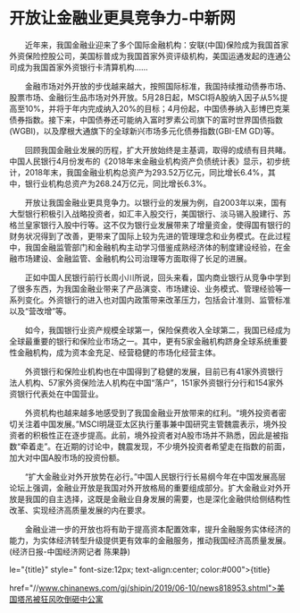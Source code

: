 # 开放让金融业更具竞争力-中新网

　　近年来，我国金融业迎来了多个国际金融机构：安联(中国)保险成为我国首家外资保险控股公司，美国标普成为我国首家外资评级机构，美国运通发起的连通公司成为我国首家外资银行卡清算机构……

　　金融市场对外开放的步伐越来越大，按照国际标准，我国持续推动债券市场、股票市场、金融衍生品市场对外开放。5月28日起，MSCI将A股纳入因子从5%提高至10%，并将于年内完成纳入20%的目标；4月份起，中国债券纳入彭博巴克莱债券指数。接下来，中国债券还可能纳入富时罗素公司旗下的富时世界国债指数(WGBI)，以及摩根大通旗下的全球新兴市场多元化债券指数(GBI-EM GD)等。

　　回顾我国金融业发展的历程，扩大开放始终是主基调，取得的成绩有目共睹。中国人民银行4月份发布的《2018年末金融业机构资产负债统计表》显示，初步统计，2018年末，我国金融业机构总资产为293.52万亿元，同比增长6.4%，其中，银行业机构总资产为268.24万亿元，同比增长6.3%。

　　开放让我国金融业更具竞争力。以银行业的发展为例，自2003年以来，国有大型银行积极引入战略投资者，如汇丰入股交行，美国银行、淡马锡入股建行、苏格兰皇家银行入股中行等。这不仅为银行业发展带来了增量资金，使得国有银行的财务状况得到了改善，更带来了国际上较为先进的管理理念和业务模式。在此过程中，我国金融监管部门和金融机构主动学习借鉴成熟经济体的制度建设经验，在金融市场建设、金融监管、金融机构公司治理等方面取得了长足的进展。

　　正如中国人民银行前行长周小川所说，回头来看，国内商业银行从竞争中学到了很多东西，为我国金融业带来了产品演变、市场建设、业务模式、管理经验等一系列变化。外资银行的进入也对国内政策带来改革压力，包括会计准则、监管标准以及“营改增”等。

　　如今，我国银行业资产规模全球第一，保险保费收入全球第二，我国已经成为全球最重要的银行和保险业市场之一。其中，更有5家金融机构跻身全球系统重要性金融机构，成为资本金充足、经营稳健的市场化经营主体。

　　外资银行和保险业机构也在中国得到了稳健的发展，目前已有41家外资银行法人机构、57家外资保险法人机构在中国“落户”，151家外资银行分行和154家外资银行代表处在中国营业。

　　外资机构也越来越多地感受到了我国金融业开放带来的红利。“境外投资者密切关注着中国发展。”MSCI明晟亚太区执行董事兼中国研究主管魏震表示，境外投资者的积极性正在逐步提高。此前，境外投资者对A股市场并不熟悉，因此是被指数“牵着走”。在近期的讨论中，魏震发现，不少境外投资者希望走在指数的前面，加大对中国A股市场的投资份额。

　　“扩大金融业对外开放势在必行。”中国人民银行行长易纲今年在中国发展高层论坛上强调，金融业开放是我国对外开放格局的重要组成部分。扩大金融业对外开放是我国的自主选择，这既是金融业自身发展的需要，也是深化金融供给侧结构性改革、实现经济高质量发展的内在要求。

　　金融业进一步的开放也将有助于提高资本配置效率，提升金融服务实体经济的能力，为实体经济转型升级提供更有效率的金融服务，推动我国经济高质量发展。(经济日报-中国经济网记者 陈果静)

le="{title}" style=" font-size:12px; text-align:center; color:#000">{title}

href="//www.chinanews.com/gj/shipin/2019/06-10/news818953.shtml">美国塔吊被狂风吹倒砸中公寓
